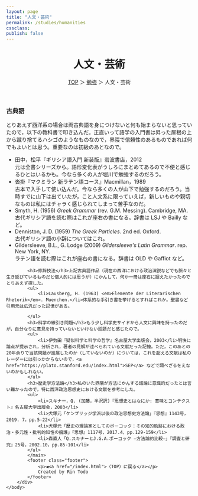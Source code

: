 ```yaml
---
layout: page
title: "人文・芸術"
permalink: /studies/humanities
cssclass:
publish: false
---
```




<html lang="ja">
   <head>

   </head>
    <body>
        <div class="wrap">
            <header>
                <h1>人文・芸術</h1>
                <span><a href="/index.html">TOP</a> ＞ <a href="/studies.html">勉強</a> ＞ 人文・芸術</span>
            </header>
            <main>
            <h3>古典語</h3>とりあえず西洋系の場合は両古典語を身につけないと何も始まらないと思っていたので，以下の教科書で叩き込んだ。正直いって語学の入門書は昇った屋根の上から蹴り捨てるハシゴのようなものなので，界隈で信頼性のあるものであれば何でもよいとは思う。重要なのは初級のあとなので。
            <ul>
                <li>田中，松平『ギリシア語入門 新装版』岩波書店，2012</li>元は全書シリーズから。語形変化表がうしろにまとめてあるので不便と感じるひとはいるかも。今なら多くの人が堀川で勉強するのだろう。
                <li>沓掛『マクミラン 新ラテン語コース』Macmillan，1989</li>古本で入手して使い込んだ。今なら多くの人が山下で勉強するのだろう。当時すでに山下は出ていたが，こと人文系に限っていえば，新しいものや親切なものは私にはチャラく感じられてしまって苦手なのだ。
                <li>Smyth, H. (1956) <em>Greek Grammar</em> (rev. G.M. Messing). Cambridge, MA.</li>古代ギリシア語を読む際はこれが座右の書になる。辞書は LSJ や Bailly など。
                <li>Denniston, J. D. (1959) <em>The Greek Particles</em>. 2nd ed. Oxford.</li>古代ギリシア語の小辞についてはこれ。
                <li>Gildersleeve, B.L., G. Lodge (2009) <em>Gildersleeve's Latin Grammar</em>. rep. New York, NY.</li>ラテン語を読む際はこれが座右の書になる。辞書は OLD や Gaffiot など。
            </ul>

            <h3>修辞技法</h3>上記古典語作品（現在の西洋における政治演説などでも脈々と生き延びているものだと個人的には思うが）にかんして，何か一冊は座右に据えたかったのでとりあえず探した。
            <ul>
                <li>Lausberg, H. (1963) <em>Elemente der Literarischen Rhetorik</em>. Muenchen.</li>体系的な手引き書を挙げるとすればこれか。聖書など引用元は広汎だった記憶がある。

            </ul>
            <h3>科学の線引き問題</h3>もう少し科学史サイドから人文に興味を持ったのだが，自分なりに意見を持っていないといけない話題だと感じたので。
            <ul>
                <li>伊勢田『疑似科学と科学の哲学』名古屋大学出版会，2003</li>明快に論点が提示され，分析され，著者の見解が述べられている文献だった記憶。ただ，このあとの20年余りで当該問題が進展したのか（していないのか）については，これを超える文献は私のレーダーには引っかからないので，<a href="https://plato.stanford.edu/index.html">SEP</a> などで調べざるをえないのかもしれない。
            </ul>
            <h3>歴史学方法論</h3>私のいた界隈が方法にかんする議論に意識的だったとは言い難かったので，特に西洋政治思想史における文献を参考にした。
            <ul>
                <li>スキナー，Q. (加藤，半沢訳)『思想史とはなにか: 意味とコンテクスト』名古屋大学出版会，2003</li>
                <li>犬塚元「ケンブリッジ学派以後の政治思想史方法論」『思想』1143号，2019. 7，pp.5-22</li>
                <li>犬塚元「歴史の理論家としてのポーコック：その知的軌跡における政治・多元性・批判的知性の擁護」『思想』1117号，2017.4，pp.129-159</li>
                <li>森直人「Q.スキナーとJ.G.A.ポーコック ―方法論的比較―」『調査と研究』25号，2002.10，pp.85-101</li>
            </ul>
            </main>
            <footer class="footer">
                <p>◀<a href="/index.html">〈TOP〉に戻る</a></p>
                Created by Rin Todo
            </footer>
        </div>
    </body>
</html>
